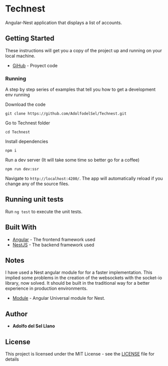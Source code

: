 # Technest

Angular-Nest application that displays a list of accounts.

## Getting Started

These instructions will get you a copy of the project up and running on your local machine.

* [GiHub](https://github.com/AdolfodelSel/Technest) - Proyect code

### Running

A step by step series of examples that tell you how to get a development env running

Download the code

```
git clone https://github.com/AdolfodelSel/Technest.git
```

Go to Technest folder

```
cd Technest
```

Install dependencies

```
npm i
```

Run a dev server (It will take some time so better go for a coffee)

```
npm run dev:ssr
```

Navigate to `http://localhost:4200/`.
The app will automatically reload if you change any of the source files.

## Running unit tests

Run `ng test` to execute the unit tests.

## Built With

* [Angular](https://angular.io/) - The frontend framework used
* [NestJS](https://nestjs.com/) - The backend framework used

## Notes

I have used a Nest angular module for for a faster implementation.
This implied some problems in the creation of the websockets with the socket-io library, now solved.
It should be built in the traditional way for a better experience in production environments.

* [Module](https://www.npmjs.com/package/@nestjs/ng-universal) - Angular Universal module for Nest.

## Author

* **Adolfo del Sel Llano**

## License

This project is licensed under the MIT License - see the [LICENSE](LICENSE) file for details
